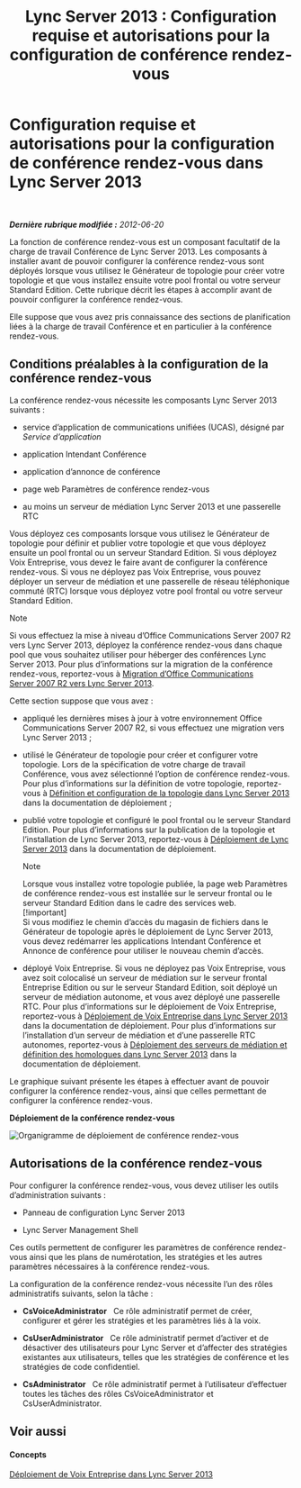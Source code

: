 ﻿---
title: 'Lync Server 2013 : Configuration requise et autorisations pour la configuration de conférence rendez-vous'
TOCTitle: Configuration requise et autorisations pour la configuration de conférence rendez-vous
ms:assetid: b3b251e5-78ac-44a2-8c36-2a061c9b2314
ms:mtpsurl: https://technet.microsoft.com/fr-fr/library/Gg412865(v=OCS.15)
ms:contentKeyID: 49298592
ms.date: 05/20/2016
mtps_version: v=OCS.15
ms.translationtype: HT
---

# Configuration requise et autorisations pour la configuration de conférence rendez-vous dans Lync Server 2013

 

_**Dernière rubrique modifiée :** 2012-06-20_

La fonction de conférence rendez-vous est un composant facultatif de la charge de travail Conférence de Lync Server 2013. Les composants à installer avant de pouvoir configurer la conférence rendez-vous sont déployés lorsque vous utilisez le Générateur de topologie pour créer votre topologie et que vous installez ensuite votre pool frontal ou votre serveur Standard Edition. Cette rubrique décrit les étapes à accomplir avant de pouvoir configurer la conférence rendez-vous.

Elle suppose que vous avez pris connaissance des sections de planification liées à la charge de travail Conférence et en particulier à la conférence rendez-vous.

## Conditions préalables à la configuration de la conférence rendez-vous

La conférence rendez-vous nécessite les composants Lync Server 2013 suivants :

  - service d’application de communications unifiées (UCAS), désigné par *Service d’application*

  - application Intendant Conférence

  - application d’annonce de conférence

  - page web Paramètres de conférence rendez-vous

  - au moins un serveur de médiation Lync Server 2013 et une passerelle RTC

Vous déployez ces composants lorsque vous utilisez le Générateur de topologie pour définir et publier votre topologie et que vous déployez ensuite un pool frontal ou un serveur Standard Edition. Si vous déployez Voix Entreprise, vous devez le faire avant de configurer la conférence rendez-vous. Si vous ne déployez pas Voix Entreprise, vous pouvez déployer un serveur de médiation et une passerelle de réseau téléphonique commuté (RTC) lorsque vous déployez votre pool frontal ou votre serveur Standard Edition.

> [!note]  
> Si vous effectuez la mise à niveau d’Office Communications Server 2007 R2 vers Lync Server 2013, déployez la conférence rendez-vous dans chaque pool que vous souhaitez utiliser pour héberger des conférences Lync Server 2013. Pour plus d’informations sur la migration de la conférence rendez-vous, reportez-vous à <a href="migration-from-office-communications-server-2007-r2-to-lync-server-2013.md">Migration d’Office Communications Server 2007 R2 vers Lync Server 2013</a>.

Cette section suppose que vous avez :

  - appliqué les dernières mises à jour à votre environnement Office Communications Server 2007 R2, si vous effectuez une migration vers Lync Server 2013 ;

  - utilisé le Générateur de topologie pour créer et configurer votre topologie. Lors de la spécification de votre charge de travail Conférence, vous avez sélectionné l’option de conférence rendez-vous. Pour plus d’informations sur la définition de votre topologie, reportez-vous à [Définition et configuration de la topologie dans Lync Server 2013](lync-server-2013-defining-and-configuring-the-topology.md) dans la documentation de déploiement ;

  - publié votre topologie et configuré le pool frontal ou le serveur Standard Edition. Pour plus d’informations sur la publication de la topologie et l’installation de Lync Server 2013, reportez-vous à [Déploiement de Lync Server 2013](lync-server-2013-deploying-lync-server.md) dans la documentation de déploiement.
    
    > [!note]  
    > Lorsque vous installez votre topologie publiée, la page web Paramètres de conférence rendez-vous est installée sur le serveur frontal ou le serveur Standard Edition dans le cadre des services web.    
    > [!important]  
    > Si vous modifiez le chemin d’accès du magasin de fichiers dans le Générateur de topologie après le déploiement de Lync Server 2013, vous devez redémarrer les applications Intendant Conférence et Annonce de conférence pour utiliser le nouveau chemin d’accès.

  - déployé Voix Entreprise. Si vous ne déployez pas Voix Entreprise, vous avez soit colocalisé un serveur de médiation sur le serveur frontal Entreprise Edition ou sur le serveur Standard Edition, soit déployé un serveur de médiation autonome, et vous avez déployé une passerelle RTC. Pour plus d’informations sur le déploiement de Voix Entreprise, reportez-vous à [Déploiement de Voix Entreprise dans Lync Server 2013](lync-server-2013-deploying-enterprise-voice.md) dans la documentation de déploiement. Pour plus d’informations sur l’installation d’un serveur de médiation et d’une passerelle RTC autonomes, reportez-vous à [Déploiement des serveurs de médiation et définition des homologues dans Lync Server 2013](lync-server-2013-deploying-mediation-servers-and-defining-peers.md) dans la documentation de déploiement.

Le graphique suivant présente les étapes à effectuer avant de pouvoir configurer la conférence rendez-vous, ainsi que celles permettant de configurer la conférence rendez-vous.

**Déploiement de la conférence rendez-vous**

![Organigramme de déploiement de conférence rendez-vous](images/Gg412865.fde8c246-b5ed-4323-a6e7-af1983a5ec86(OCS.15).jpg "Organigramme de déploiement de conférence rendez-vous")

## Autorisations de la conférence rendez-vous

Pour configurer la conférence rendez-vous, vous devez utiliser les outils d’administration suivants :

  - Panneau de configuration Lync Server 2013

  - Lync Server Management Shell

Ces outils permettent de configurer les paramètres de conférence rendez-vous ainsi que les plans de numérotation, les stratégies et les autres paramètres nécessaires à la conférence rendez-vous.

La configuration de la conférence rendez-vous nécessite l’un des rôles administratifs suivants, selon la tâche :

  - **CsVoiceAdministrator**   Ce rôle administratif permet de créer, configurer et gérer les stratégies et les paramètres liés à la voix.

  - **CsUserAdministrator**   Ce rôle administratif permet d’activer et de désactiver des utilisateurs pour Lync Server et d’affecter des stratégies existantes aux utilisateurs, telles que les stratégies de conférence et les stratégies de code confidentiel.

  - **CsAdministrator**   Ce rôle administratif permet à l’utilisateur d’effectuer toutes les tâches des rôles CsVoiceAdministrator et CsUserAdministrator.

## Voir aussi

#### Concepts

[Déploiement de Voix Entreprise dans Lync Server 2013](lync-server-2013-deploying-enterprise-voice.md)

